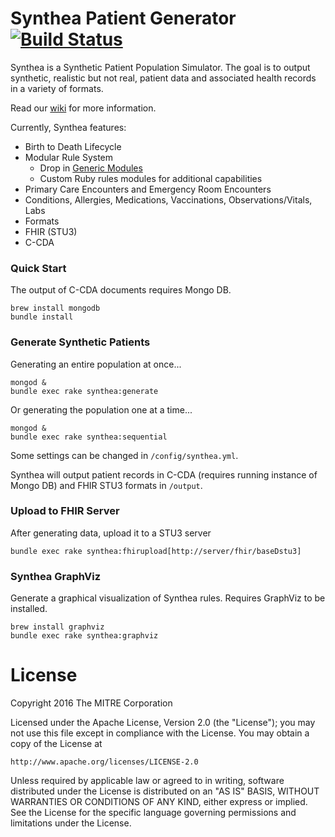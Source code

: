 # Synthea Patient Generator [![Build Status](https://travis-ci.org/synthetichealth/synthea.svg?branch=master)](https://travis-ci.org/synthetichealth/synthea)

Synthea is a Synthetic Patient Population Simulator. The goal is to output synthetic, realistic but not real, patient data and associated health records in a variety of formats.

Read our [wiki](https://github.com/synthetichealth/synthea/wiki) for more information.

Currently, Synthea features:
- Birth to Death Lifecycle
- Modular Rule System
  - Drop in [Generic Modules](https://github.com/synthetichealth/synthea/wiki/Generic-Module-Framework)
  - Custom Ruby rules modules for additional capabilities
- Primary Care Encounters and Emergency Room Encounters
- Conditions, Allergies, Medications, Vaccinations, Observations/Vitals, Labs
- Formats
 - FHIR (STU3)
 - C-CDA

### Quick Start
The output of C-CDA documents requires Mongo DB.
```
brew install mongodb
bundle install
```

### Generate Synthetic Patients
Generating an entire population at once...
```
mongod &
bundle exec rake synthea:generate
```
Or generating the population one at a time...
```
mongod &
bundle exec rake synthea:sequential
```

Some settings can be changed in `/config/synthea.yml`.

Synthea will output patient records in C-CDA (requires running instance of Mongo DB) and FHIR STU3 formats in `/output`.

### Upload to FHIR Server
After generating data, upload it to a STU3 server
```
bundle exec rake synthea:fhirupload[http://server/fhir/baseDstu3]
```

### Synthea GraphViz
Generate a graphical visualization of Synthea rules. Requires GraphViz to be installed.

```
brew install graphviz
bundle exec rake synthea:graphviz
```

# License

Copyright 2016 The MITRE Corporation

Licensed under the Apache License, Version 2.0 (the "License");
you may not use this file except in compliance with the License.
You may obtain a copy of the License at

    http://www.apache.org/licenses/LICENSE-2.0

Unless required by applicable law or agreed to in writing, software
distributed under the License is distributed on an "AS IS" BASIS,
WITHOUT WARRANTIES OR CONDITIONS OF ANY KIND, either express or implied.
See the License for the specific language governing permissions and
limitations under the License.
